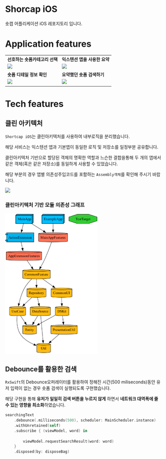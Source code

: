 # Shorcap iOS

숏캡 어플리케이션 iOS 레포지토리 입니다.

# Application features

<table>
<tr>
    <td>
        <b>선호하는 숏폼카테고리 선택</b>
    </td>
    <td>
        <b>익스텐션 앱을 사용한 요약</b>
    </td>
</tr>    
    <tr>
        <td>
            <img src="https://github.com/user-attachments/assets/0b37db05-d2ca-4cfd-bda3-0c01c7a89c0c" width=300 />
        </td>
        <td>
            <img src="https://github.com/user-attachments/assets/4585ab84-3294-4b44-b18f-7c7266ddb9b1" width=300 />
        </td>
    </tr>
    <tr>
        <td>
            <b>숏폼 디테일 정보 확인</b>
        </td>
        <td>
            <b>요약했던 숏폼 검색하기</b>
        </td>
    </tr>
    <tr>
        <td>
            <img src="https://github.com/user-attachments/assets/fb6fa297-825b-4280-bcf8-aa9f89cbe36f" width=300 />
        </td>
        <td>
            <img src="https://github.com/user-attachments/assets/cb283284-1799-4891-a82a-5762faf6ff9a" width=300 />
        </td>
    </tr>
</table>
    



# Tech features

## 클린 아키텍처

`Shortcap iOS`는 클린아키텍처를 사용하여 내부로직을 분리했습니다.

해당 서비스는 익스텐션 앱과 기본앱이 동일한 로직 및 저장소를 일정부분 공유합니다. 

클린아키텍처 기반으로 할당된 객체의 명확한 역할과 느슨한 결합을통해 두 개의 앱에서 같은 객체(혹은 같은 저장소)를 동일하게 사용할 수 있었습니다.

해당 부분의 경우 앱별 의존성주입코드를 포함하는 `Assembly객체`를 확인해 주시기 바랍니다.

<img src="https://github.com/user-attachments/assets/b778efae-d488-4e39-857f-826002940b18" width=500 />


### 클린아키텍처 기반 모듈 의존성 그래프
<img src="https://github.com/HongikGraduationProject/Frontend/blob/develop/Docs/ModuleDependency/graph.png" width=300>


## Debounce를 활용한 검색

`RxSwift`의 Debounce오퍼레이터를 활용하여 정해진 시간(500 miliseconds)동안 유저 입력이 없는 경우 숏폼 검색이 실행되도록 구현했습니다.

해당 구현을 통해 **유저가 일일히 검색 버튼을 누르지 않게** 하면서 **네트워크 대역폭에 줄 수 있는 영향을 최소화**하였습니다.

```swift
searchingText
    .debounce(.milliseconds(500), scheduler: MainScheduler.instance)
    .withUnretained(self)
    .subscribe { (viewModel, word) in
        
        viewModel.requestSearchResult(word: word)
    }
    .disposed(by: disposeBag)
```
